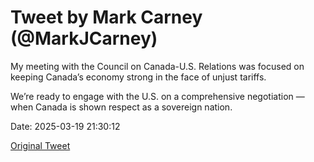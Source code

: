 # Tweet by Mark Carney (@MarkJCarney)

My meeting with the Council on Canada-U.S. Relations was focused on keeping Canada’s economy strong in the face of unjust tariffs.  

We’re ready to engage with the U.S. on a comprehensive negotiation — when Canada is shown respect as a sovereign nation.

Date: 2025-03-19 21:30:12

[Original Tweet](https://x.com/MarkJCarney/status/1902472701362762234)
